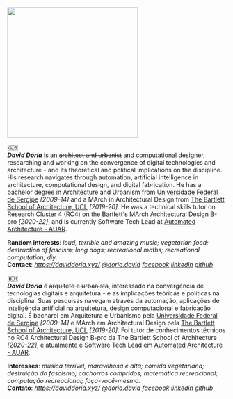 <img src="https://d13kah9lag7qpo.cloudfront.net/Headshot+22+BW.jpg" width="300px"/>


🇬🇧  
__*David Dória*__ is an ~~architect and urbanist~~ and computational designer, researching and working on the convergence of digital technologies and architecture - and its theoretical and political implications on the discipline. His research navigates through automation, artificial intelligence in architecture, computational design, and digital fabrication. He has a bachelor degree in Architecture and Urbanism from [Universidade Federal de Sergipe](https://www.ufs.br/) _[2009-14]_ and a MArch in Architectural Design from [The Bartlett School of Architecture, UCL](https://www.ucl.ac.uk/bartlett/architecture/bartlett-school-architecture) _[2019-20]_. He was a technical skills tutor on Research Cluster 4 (RC4) on the Bartlett's MArch Architectural Design B-pro _[2020-22]_, and is currently Software Tech Lead at [Automated Architecture - AUAR](https://automatedarchitecture.io/).

**Random interests**: _loud, terrible and amazing music; vegetarian food; destruction of fascism; long dogs; recreational maths; recreational computation; diy._  
**Contact**: _https://daviddoria.xyz/ [@doria.david](https://www.instagram.com/doria.david/) [facebook](https://www.facebook.com/arq.david.doria) [linkedin](https://www.linkedin.com/in/david-d%C3%B3ria-253bb9123/) [github](https://github.com/daversd)_

🇧🇷  
__*David Dória*__  é ~~arquiteto e urbanista~~, interessado na convergência de tecnologias digitais e arquitetura - e as implicações teóricas e políticas na disciplina. Suas pesquisas navegam através da automação, aplicações de inteligência artificial na arquitetura, design computacional e fabricação digital. É bacharel em Arquitetura e Urbanismo pela [Universidade Federal de Sergipe](https://www.ufs.br/) _[2009-14]_ e MArch em Architectural Design pela [The Bartlett School of Architecture, UCL](https://www.ucl.ac.uk/bartlett/architecture/bartlett-school-architecture) _[2019-20]_. Foi tutor de conhecimentos técnicos no RC4 Architectural Design B-pro da The Bartlett School of Architecture _[2020-22]_, e atualmente é Software Tech Lead em [Automated Architecture - AUAR](https://automatedarchitecture.io/).

**Interesses**: _música terrível, maravilhosa e alta; comida vegetariana; destruição do fascismo; cachorros compridos; matemática recreacional; computação recreacional; faça-você-mesmo._  
**Contato**: _https://daviddoria.xyz/ [@doria.david](https://www.instagram.com/doria.david/) [facebook](https://www.facebook.com/arq.david.doria) [linkedin](https://www.linkedin.com/in/david-d%C3%B3ria-253bb9123/) [github](https://github.com/daversd)_

